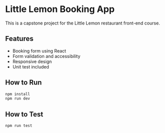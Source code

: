 
# Little Lemon Booking App

This is a capstone project for the Little Lemon restaurant front-end course.

## Features

- Booking form using React
- Form validation and accessibility
- Responsive design
- Unit test included

## How to Run

```bash
npm install
npm run dev
```

## How to Test

```bash
npm run test
```
